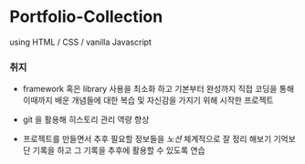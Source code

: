# Portfolio-Collection
using HTML / CSS / vanilla Javascript

### 취지 

+ framework 혹은 library 사용을 최소화 하고 기본부터 완성까지 직접 코딩을 통해
이때까지 배운 개념들에 대한 복습 및 자신감을 가지기 위해 시작한 프로젝트

+ git 을 활용해 히스토리 관리 역량 향상

+ 프로젝트를 만들면서 추후 필요할 정보들을 _노션_ 체계적으로 잘 정리 해보기
 기억보단 기록을 하고 그 기록을 추후에 활용할 수 있도록 연습

</br>

